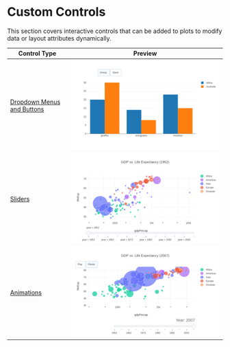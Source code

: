 # Custom Controls

This section covers interactive controls that can be added to plots to modify data or layout attributes dynamically.

| Control Type | Preview |
|--------------|---------|
| [Dropdown Menus and Buttons](./custom_controls/dropdowns.md) | ![Dropdown Example](./img/dropdown.png) |
| [Sliders](./custom_controls/sliders.md) | ![Slider Example](./img/sliders.png) |
| [Animations](./custom_controls/animations.md) | ![Animation Example](./img/animation.png) |
